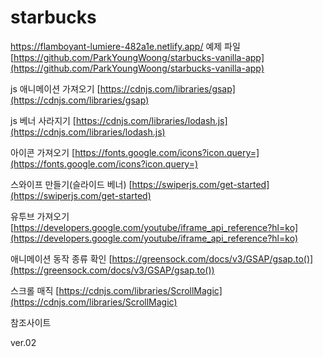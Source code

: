 # starbucks

https://flamboyant-lumiere-482a1e.netlify.app/
예제  파일 [https://github.com/ParkYoungWoong/starbucks-vanilla-app](https://github.com/ParkYoungWoong/starbucks-vanilla-app)

js 애니메이션 가져오기 [https://cdnjs.com/libraries/gsap](https://cdnjs.com/libraries/gsap)

js 베너 사라지기 [https://cdnjs.com/libraries/lodash.js](https://cdnjs.com/libraries/lodash.js)

아이콘 가져오기 [https://fonts.google.com/icons?icon.query=](https://fonts.google.com/icons?icon.query=)

스와이프 만들기(슬라이드 베너) [https://swiperjs.com/get-started](https://swiperjs.com/get-started)

유투브 가져오기 [https://developers.google.com/youtube/iframe_api_reference?hl=ko](https://developers.google.com/youtube/iframe_api_reference?hl=ko)

애니메이션 동작 종류 확인    [https://greensock.com/docs/v3/GSAP/gsap.to()](https://greensock.com/docs/v3/GSAP/gsap.to())

스크롤 매직 [https://cdnjs.com/libraries/ScrollMagic](https://cdnjs.com/libraries/ScrollMagic)

참조사이트

ver.02
